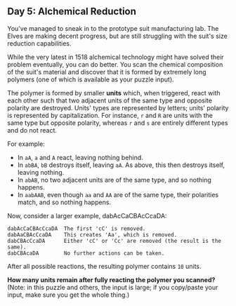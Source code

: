 ## Day 5: Alchemical Reduction ##

You've managed to sneak in to the prototype suit manufacturing lab. The Elves are making decent 
progress, but are still struggling with the suit's size reduction capabilities.

While the very latest in 1518 alchemical technology might have solved their problem eventually, you 
can do better. You scan the chemical composition of the suit's material and discover that it is 
formed by extremely long polymers (one of which is available as your puzzle input).

The polymer is formed by smaller **units** which, when triggered, react with each other such that 
two adjacent units of the same type and opposite polarity are destroyed. Units' types are 
represented by letters; units' polarity is represented by capitalization. For instance, `r` and `R` 
are units with the same type but opposite polarity, whereas `r` and `s` are entirely different types 
and do not react.

For example:

* In `aA`, `a` and `A` react, leaving nothing behind.
* In `abBA`, `bB` destroys itself, leaving `aA`. As above, this then destroys itself, leaving 
  nothing.
* In `abAB`, no two adjacent units are of the same type, and so nothing happens.
* In `aabAAB`, even though `aa` and `AA` are of the same type, their polarities match, and so 
nothing happens.

Now, consider a larger example, dabAcCaCBAcCcaDA:

```
dabAcCaCBAcCcaDA  The first 'cC' is removed.
dabAaCBAcCcaDA    This creates 'Aa', which is removed.
dabCBAcCcaDA      Either 'cC' or 'Cc' are removed (the result is the same).
dabCBAcaDA        No further actions can be taken.
```

After all possible reactions, the resulting polymer contains `10` units.

**How many units remain after fully reacting the polymer you scanned?** (Note: in this puzzle and 
others, the input is large; if you copy/paste your input, make sure you get the whole thing.)
